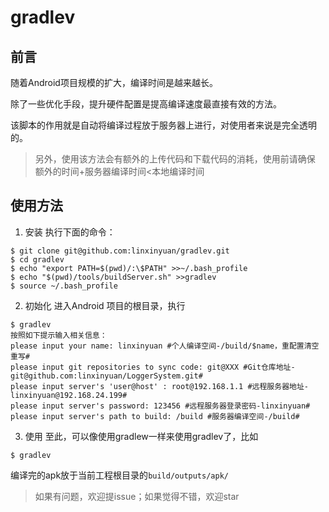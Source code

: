 # gradlev

## 前言
随着Android项目规模的扩大，编译时间是越来越长。

除了一些优化手段，提升硬件配置是提高编译速度最直接有效的方法。

该脚本的作用就是自动将编译过程放于服务器上进行，对使用者来说是完全透明的。

>另外，使用该方法会有额外的上传代码和下载代码的消耗，使用前请确保 额外的时间+服务器编译时间<本地编译时间

## 使用方法

1. 安装
执行下面的命令：
```
$ git clone git@github.com:linxinyuan/gradlev.git
$ cd gradlev
$ echo "export PATH=$(pwd)/:\$PATH" >>~/.bash_profile
$ echo "$(pwd)/tools/buildServer.sh" >>gradlev
$ source ~/.bash_profile
```
2.  初始化
进入Android 项目的根目录，执行
```
$ gradlev
按照如下提示输入相关信息：
please input your name: linxinyuan #个人编译空间-/build/$name，重配置清空重写#
please input git repositories to sync code: git@XXX #Git仓库地址-git@github.com:linxinyuan/LoggerSystem.git#
please input server's 'user@host' : root@192.168.1.1 #远程服务器地址-linxinyuan@192.168.24.199#
please input server's password: 123456 #远程服务器登录密码-linxinyuan#
please input server's path to build: /build #服务器编译空间-/build#
```
3.  使用
至此，可以像使用gradlew一样来使用gradlev了，比如
```
$ gradlev

```
编译完的apk放于当前工程根目录的```build/outputs/apk/```

>如果有问题，欢迎提issue；如果觉得不错，欢迎star
